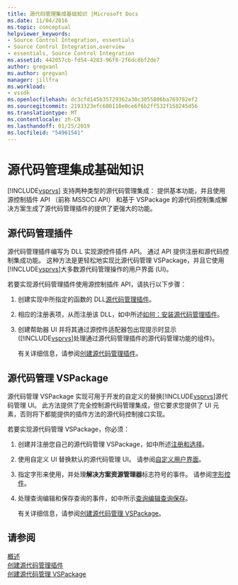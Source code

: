 ```yaml
---
title: 源代码管理集成基础知识 |Microsoft Docs
ms.date: 11/04/2016
ms.topic: conceptual
helpviewer_keywords:
- Source Control Integration, essentials
- Source Control Integration,overview
- essentials, Source Control Integration
ms.assetid: 442057cb-fd54-4283-96f8-2f6dc8bf2de7
author: gregvanl
ms.author: gregvanl
manager: jillfra
ms.workload:
- vssdk
ms.openlocfilehash: dc3cfd145b35729362a30c3055806ba769782ef2
ms.sourcegitcommit: 2193323efc608118e0ce6f6b2ff532f158245d56
ms.translationtype: MT
ms.contentlocale: zh-CN
ms.lasthandoff: 01/25/2019
ms.locfileid: "54961541"
---
```

# <a name="source-control-integration-essentials"></a>源代码管理集成基础知识
[!INCLUDE[vsprvs](../../code-quality/includes/vsprvs_md.md)] 支持两种类型的源代码管理集成： 提供基本功能，并且使用源控制插件 API （前称 MSSCCI API） 和基于 VSPackage 的源代码控制集成解决方案生成了源代码管理插件的提供了更强大的功能。  
  
## <a name="source-control-plug-in"></a>源代码管理插件  
 源代码管理插件编写为 DLL 实现源控件插件 API。 通过 API 提供注册和源代码控制集成功能。 这种方法是更轻松地实现比源代码管理 VSPackage，并且它使用[!INCLUDE[vsprvs](../../code-quality/includes/vsprvs_md.md)]大多数源代码管理操作的用户界面 (UI)。  
  
 若要实现源代码管理插件使用源控制插件 API，请执行以下步骤：  
  
1. 创建实现中所指定的函数的 DLL[源代码管理插件](../../extensibility/source-control-plug-ins.md)。  
  
2. 相应的注册表项，从而注册该 DLL，如中所述[如何：安装源代码管理插件](../../extensibility/internals/how-to-install-a-source-control-plug-in.md)。  
  
3. 创建帮助器 UI 并将其通过源控件适配器包出现提示时显示 ([!INCLUDE[vsprvs](../../code-quality/includes/vsprvs_md.md)]处理通过源代码管理插件的源代码管理功能的组件)。  
  
   有关详细信息，请参阅[创建源代码管理插件](../../extensibility/internals/creating-a-source-control-plug-in.md)。  
  
## <a name="source-control-vspackage"></a>源代码管理 VSPackage  
 源代码管理 VSPackage 实现可用于开发的自定义的替换[!INCLUDE[vsprvs](../../code-quality/includes/vsprvs_md.md)]源代码管理 UI。 此方法提供了完全控制源代码管理集成，但它要求您提供了 UI 元素，否则将下都能提供的插件方法的源代码控制接口实现。  
  
 若要实现源代码管理 VSPackage，你必须：  
  
1. 创建并注册您自己的源代码管理 VSPackage，如中所述[注册和选择](../../extensibility/internals/registration-and-selection-source-control-vspackage.md)。  
  
2. 使用自定义 UI 替换默认的源代码管理 UI。 请参阅[自定义用户界面](../../extensibility/internals/custom-user-interface-source-control-vspackage.md)。  
  
3. 指定字形来使用，并处理**解决方案资源管理器**标志符号的事件。 请参阅[字形控件](../../extensibility/internals/glyph-control-source-control-vspackage.md)。  
  
4. 处理查询编辑和保存查询的事件，如中所示[查询编辑查询保存](../../extensibility/internals/query-edit-query-save-source-control-vspackage.md)。  
  
   有关详细信息，请参阅[创建源代码管理 VSPackage](../../extensibility/internals/creating-a-source-control-vspackage.md)。  
  
## <a name="see-also"></a>请参阅  
 [概述](../../extensibility/internals/source-control-integration-overview.md)   
 [创建源代码管理插件](../../extensibility/internals/creating-a-source-control-plug-in.md)   
 [创建源代码管理 VSPackage](../../extensibility/internals/creating-a-source-control-vspackage.md)